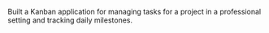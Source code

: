 Built a Kanban application for managing tasks for a project in a professional setting and tracking daily milestones.

